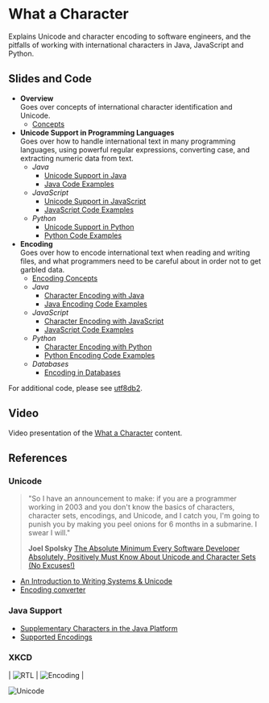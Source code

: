 # What a Character

Explains Unicode and character encoding to software engineers, and the pitfalls of working with international characters in Java, JavaScript and Python.

## Slides and Code

- **Overview**  
  Goes over concepts of international character identification and Unicode.
  - [Concepts](https://sualeh.github.io/What-a-Character/part1/what-a-character-concepts.pdf)
- **Unicode Support in Programming Languages**  
  Goes over how to handle international text in many programming languages, using powerful regular expressions, converting case, and extracting numeric data from text.
  - _Java_
    - [Unicode Support in Java](https://sualeh.github.io/What-a-Character/part1/what-a-character-unicode-support-in-java.pdf)
    - [Java Code Examples](https://github.com/sualeh/What-a-Character/tree/main/src/main/java/us/fatehi/whatacharacter/part1)
  - _JavaScript_
    - [Unicode Support in JavaScript](https://sualeh.github.io/What-a-Character/part1/what-a-character-unicode-support-in-javascript.pdf)
    - [JavaScript Code Examples](https://github.com/sualeh/What-a-Character/tree/main/src/main/javascript/part1)
  - _Python_
    - [Unicode Support in Python](https://sualeh.github.io/What-a-Character/part1/what-a-character-unicode-support-in-python.pdf)
    - [Python Code Examples](https://github.com/sualeh/What-a-Character/tree/main/src/main/python/part1)
- **Encoding**  
  Goes over how to encode international text when reading and writing files, and what programmers need to be careful about in order not to get garbled data.
  - [Encoding Concepts](https://sualeh.github.io/What-a-Character/part2/what-a-character-encoding.pdf)
  - _Java_
    - [Character Encoding with Java](https://sualeh.github.io/What-a-Character/part2/what-a-character-encoding-java.pdf)
    - [Java Encoding Code Examples](https://github.com/sualeh/What-a-Character/tree/main/src/main/java/us/fatehi/whatacharacter/part2)
  - _JavaScript_
    - [Character Encoding with JavaScript](https://sualeh.github.io/What-a-Character/part2/what-a-character-encoding-javascript.pdf)
    - [JavaScript Code Examples](https://github.com/sualeh/What-a-Character/tree/main/src/main/javascript/part2)
  - _Python_
    - [Character Encoding with Python](https://sualeh.github.io/What-a-Character/part2/what-a-character-encoding-python.pdf)
    - [Python Encoding Code Examples](https://github.com/sualeh/What-a-Character/tree/main/src/main/python/part2)
  - _Databases_
    - [Encoding in Databases](https://sualeh.github.io/What-a-Character/part2/what-a-character-encoding-databases.pdf)

For additional code, please see [utf8db2](https://github.com/sualeh/utf8db2).

## Video

Video presentation of the [What a Character](https://vimeo.com/743222944) content.


## References

### Unicode

> "So I have an announcement to make: if you are a programmer working in 2003 and you don't know the basics of characters, character sets, encodings, and Unicode, and I catch you, I'm going to punish you by making you peel onions for 6 months in a submarine. I swear I will."
>
> **Joel Spolsky**
> [The Absolute Minimum Every Software Developer Absolutely, Positively Must Know About Unicode and Character Sets (No Excuses!)](http://www.joelonsoftware.com/articles/Unicode.html)

- [An Introduction to Writing Systems & Unicode](https://r12a.github.io/scripts/tutorial/)
- [Encoding converter](https://r12a.github.io/app-encodings/)

### Java Support
- [Supplementary Characters in the Java Platform](http://www.oracle.com/us/technologies/java/supplementary-142654.html)
- [Supported Encodings](https://docs.oracle.com/javase/8/docs/technotes/guides/intl/encoding.doc.html)

### XKCD

| ![RTL](http://imgs.xkcd.com/comics/rtl.png "RTL") | ![Encoding](http://imgs.xkcd.com/comics/encoding.png "Encoding") |

![Unicode](http://imgs.xkcd.com/comics/unicode.png "Unicode")

